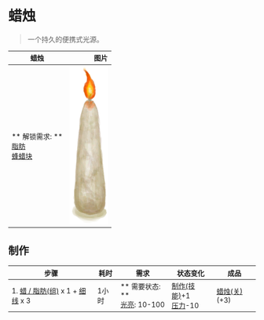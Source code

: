 # 蜡烛  
> 一个持久的便携式光源。  
  
  蜡烛  |   图片   
 ----  |  ----:   
 ** 解锁需求: **<br>[脂肪](Fat.md)<br>[蜂蜡块](BeeswaxBlock.md)  |  ![](Sprite/CandleOn.png)   
  
## 制作  
步骤  |  耗时  |  需求  |  状态变化  |  成品  
----  |  ----  |  ----  |  ----  |  ----  
1. [蜡 / 脂肪(组)](GpTag_WaxFat.md) x 1 + [细线](CordFiber.md) x 3  |  1小时  |  ** 需要状态: **<br>[光亮](Light.md): 10-100  |  [制作(技能)](Skill_Crafting.md)+1<br>[压力](Stress.md)-10  |  [蜡烛(关)](CandleOff.md)(+3)  
